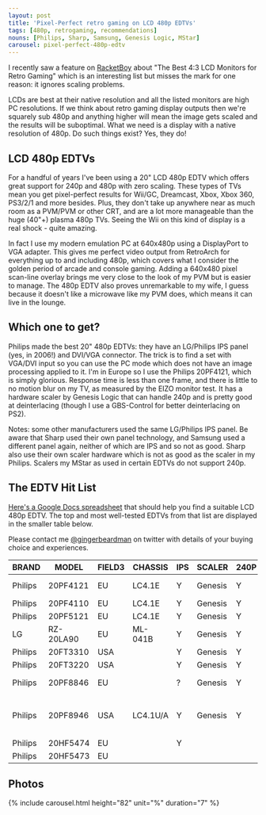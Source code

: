 ```yaml
---
layout: post
title: 'Pixel-Perfect retro gaming on LCD 480p EDTVs'
tags: [480p, retrogaming, recommendations]
nouns: [Philips, Sharp, Samsung, Genesis Logic, MStar]
carousel: pixel-perfect-480p-edtv
---
```


I recently saw a feature on [RacketBoy](https://www.racketboy.com/retro/the-best-43-square-lcd-monitors-for-retro-gaming-classic-pc-use) about "The Best 4:3 LCD Monitors for Retro Gaming" which is an interesting list but misses the mark for one reason: it ignores scaling problems.

LCDs are best at their native resolution and all the listed monitors are high PC resolutions. If we think about retro gaming display outputs then we're squarely sub 480p and anything higher will mean the image gets scaled and the results will be suboptimal. What we need is a display with a native resolution of 480p. Do such things exist? Yes, they do!

## LCD 480p EDTVs

For a handful of years I've been using a 20" LCD 480p EDTV which offers great support for 240p and 480p with zero scaling. These types of TVs mean you get pixel-perfect results for Wii/GC, Dreamcast, Xbox, Xbox 360, PS3/2/1 and more besides. Plus, they don't take up anywhere near as much room as a PVM/PVM or other CRT, and are a lot more manageable than the huge (40"+) plasma 480p TVs. Seeing the Wii on this kind of display is a real shock - quite amazing.

In fact I use my modern emulation PC at 640x480p using a DisplayPort to VGA adapter. This gives me perfect video output from RetroArch for everything up to and including 480p, which covers what I consider the golden period of arcade and console gaming. Adding a 640x480 pixel scan-line overlay brings me very close to the look of my PVM but is easier to manage. The 480p EDTV also proves unremarkable to my wife, I guess because it doesn't like a microwave like my PVM does, which means it can live in the lounge.

## Which one to get?

Philips made the best 20" 480p EDTVs: they have an LG/Philips IPS panel (yes, in 2006!) and DVI/VGA connector. The trick is to find a set with VGA/DVI input so you can use the PC mode which does not have an image processing applied to it. I'm in Europe so I use the Philips 20PF4121, which is simply glorious. Response time is less than one frame, and there is little to no motion blur on my TV, as measured by the EIZO monitor test. It has a hardware scaler by Genesis Logic that can handle 240p and is pretty good at deinterlacing (though I use a GBS-Control for better deinterlacing on PS2).

Notes: some other manufacturers used the same LG/Philips IPS panel. Be aware that Sharp used their own panel technology, and Samsung used a different panel again, neither of which are IPS and so not as good. Sharp also use their own scaler hardware which is not as good as the scaler in my Philips. Scalers my MStar as used in certain EDTVs do not support 240p.

## The EDTV Hit List

[Here's a Google Docs spreadsheet](https://docs.google.com/spreadsheets/d/1HOEvXkjMTum_Vd1CJ0RrpvgH0a_Uo0zJc9RwUtfZVZ0/edit?usp=sharing) that should help you find a suitable LCD 480p EDTV. The top and most well-tested EDTVs from that list are displayed in the smaller table below.

Please contact me [@gingerbeardman](https://twitter.com/gingerbeardman) on twitter with details of your buying choice and experiences.

|BRAND       |MODEL     |FIELD3|CHASSIS       |IPS|SCALER |240P|INPUT     |YEAR|SPECSHEET                                                                                                     |WEBSITE                                                                                        |SERVICE                                                                                                                 |NOTES                         |
|------------|----------|------|--------------|---|-------|----|----------|----|--------------------------------------------------------------------------------------------------------------|-----------------------------------------------------------------------------------------------|------------------------------------------------------------------------------------------------------------------------|------------------------------|
|Philips     |20PF4121  |EU    |LC4.1E        |Y  |Genesis|Y   |DVI       |2006| [link](https://www.manualslib.com/manual/331343/Philips-20pf4121.html)                                                | [link](https://www.philips.co.uk/c-p/20PF4121_05/4000-series-20-inch-lcd)                              | [link](https://www.manualslib.com/manual/1222050/Philips-Lc4-1e.html)                                                           |HIGHEST RECOMMENDATION        |
|Philips     |20PF4110  |EU    |LC4.1E        |Y  |Genesis|Y   |DVI       |2005| [link](https://www.p4c.philips.com/files/2/20pf4110_01/20pf4110_01_pss_.pdf)                                          | [link](https://www.philips.co.uk/c-p/20PF4110_01/20-inch-lcd)                                          |                                                                                                                        |see USA models                |
|Philips     |20PF5121  |EU    |LC4.1E        |Y  |Genesis|Y   |DVI       |2006| [link](https://www.manualslib.com/manual/331345/Philips-20pf5121.html)                                                | [link](https://www.philips.co.uk/c-p/20PF5121_01/5000-series-20-inch-lcd)                              |                                                                                                                        |                              |
|LG          |RZ-20LA90 |EU    |ML-041B       |Y  |Genesis|Y   |VGA       |2005| [link](https://icecat.biz/en/p/lg/rz-20la90/tvs-rz-20la90-347066.html)                                                | [link](https://www.lg.com/uk/support/product/lg-RZ-20LA90)                                             | [link](https://servlib.com/lg/tv/rz-20la90-chassis-ml-041b.html)                                                                |                              |
|Philips     |20FT3310  |USA   |              |Y  |Genesis|Y   |VGA       |    | [link](https://www.manualslib.com/manual/331330/Philips-20ft3310.html)                                                | [link](https://www.usa.philips.com/c-p/20FT3310_37/-)                                                  |                                                                                                                        |Scaler/PCB                    |
|Philips     |20FT3220  |USA   |              |Y  |Genesis|Y   |VGA       |    | [link](https://www.p4c.philips.com/files/2/20ft3220_37/20ft3220_37_pss_.pdf)                                          | [link](https://www.usa.philips.com/c-p/20FT3220_37/51-cm-20-inch-lcd)                                  |                                                                                                                        |Scaler/PCB                    |
|Philips     |20PF8846  |EU    |              |?  |Genesis|Y   |VGA?      |2004| [link](https://www.manualslib.com/manual/518114/Philips-20pf8846.html)                                                | [link](https://www.philips.co.uk/c-p/20PF8846_12/20-inch-lcd-progressive-scan)                         |                                                                                                                        |Some have VGA, others do not  |
|Philips     |20PF8946  |USA   |LC4.1U/A|Y  |Genesis|Y   |VGA       |2004| [link](https://www.manualslib.com/manual/125563/Philips-20pf8946.html)                                                | [link](https://www.usa.philips.com/c-p/20PF8946_37/51-cm-20-inch-lcd)                                  |https://elektrotanya.com/philips_lc4.1l-aa_chassis_20pf8946-78_23pf5321-78_23pf8946-78_23pf8946m-78_sm.pdf/download.html|Scaler/PCB, IPS/Service       |
|Philips     |20HF5474  |EU    |              |Y  |       |    |DVI       |2009| [link](https://www.download.p4c.philips.com/files/2/20hf5474_10/20hf5474_10_pss_enggb.pdf)                            |                                                                                               |                                                                                                                        |                              |
|Philips     |20HF5473  |EU    |              |   |       |    |DVI       |2005| [link](https://www.download.p4c.philips.com/files/2/20hf5473_10/20hf5473_10_pss_.pdf)                                 |                                                                                               |                                                                                                                        |                              |

## Photos

{% include carousel.html height="82" unit="%" duration="7" %}
